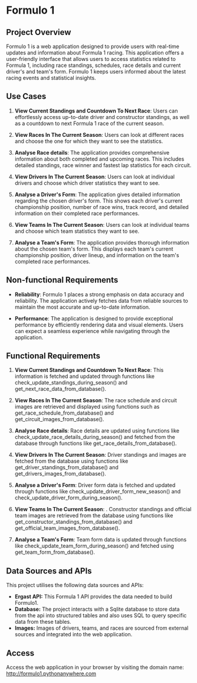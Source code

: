 # Formulo 1

## Project Overview

Formulo 1 is a web application designed to provide users with real-time updates and information about Formula 1 racing. This application offers a user-friendly interface that allows users to access statistics related to Formula 1, including race standings, schedules, race details and current driver's and team's form. Formulo 1 keeps users informed about the latest racing events and statistical insights.

## Use Cases
1. **View Current Standings and Countdown To Next Race**: Users can effortlessly access up-to-date driver and constructor standings, as well as a countdown to next Formula 1 race of the current season.

2. **View Races In The Current Season**: Users can look at different races and choose the one for which they want to see the statistics.

3. **Analyse Race details**: The application provides comprehensive information about both completed and upcoming races. This includes detailed standings, race winner and fastest lap statistics for each circuit.

4. **View Drivers In The Current Season**: Users can look at individual drivers and choose which driver statistics they want to see.

5. **Analyse a Driver's Form**: The application gives detailed information regarding the chosen driver's form. This shows each driver's current championship position, number of race wins, track record, and detailed information on their completed race performances.

6. **View Teams In The Current Season**: Users can look at individual teams and choose which team statistics they want to see.

7. **Analyse a Team's Form**: The application provides thorough information about the chosen team's form. This displays each team's current championship position, driver lineup, and information on the team's completed race performances.


## Non-functional Requirements

- **Reliability**: Formulo 1 places a strong emphasis on data accuracy and reliability. The application actively fetches data from reliable sources to maintain the most accurate and up-to-date information.

- **Performance**: The application is designed to provide exceptional performance by efficiently rendering data and visual elements. Users can expect a seamless experience while navigating through the application.

## Functional Requirements

1. **View Current Standings and Countdown To Next Race**: This information is fetched and updated through functions like check_update_standings_during_season() and get_next_race_data_from_database().

2. **View Races In The Current Season**: The race schedule and circuit images are retrieved and displayed using functions such as get_race_schedule_from_database() and get_circuit_images_from_database().

3. **Analyse Race details**:  Race details are updated using functions like check_update_race_details_during_season() and fetched from the database through functions like get_race_details_from_database().

4. **View Drivers In The Current Season**: Driver standings and images are fetched from the database using functions like get_driver_standings_from_database() and get_drivers_images_from_database().

5. **Analyse a Driver's Form**: Driver form data is fetched and updated through functions like check_update_driver_form_new_season() and check_update_driver_form_during_season().

6. **View Teams In The Current Season**: . Constructor standings and official team images are retrieved from the database using functions like get_constructor_standings_from_database() and get_official_team_images_from_database().

7. **Analyse a Team's Form**:  Team form data is updated through functions like check_update_team_form_during_season() and fetched using get_team_form_from_database().

## Data Sources and APIs

This project utilises the following data sources and APIs:

- **Ergast API:** This Formula 1 API provides the data needed to build Formulo1.
- **Database:** The project interacts with a Sqlite database to store data from the api into structured tables and also uses SQL to query specific data from these tables.
- **Images:** Images of drivers, teams, and races are sourced from external sources and integrated into the web application.


## Access

Access the web application in your browser by visiting the domain name: http://formulo1.pythonanywhere.com
